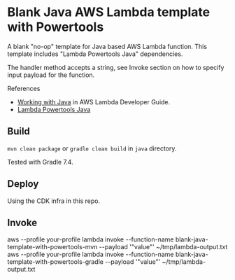 # Blank Java AWS Lambda template with Powertools

A blank "no-op" template for Java based AWS Lambda function.
This template includes "Lambda Powertools Java" dependencies.

The handler method accepts a string, see Invoke section on how to specify input payload for the function.

References

* [Working with Java](https://docs.aws.amazon.com/lambda/latest/dg/lambda-java.html) in AWS Lambda Developer Guide.
* [Lambda Powertools Java](https://awslabs.github.io/aws-lambda-powertools-java/)

## Build

`mvn clean package` or `gradle clean build` in `java` directory.

Tested with Gradle 7.4.

## Deploy

Using the CDK infra in this repo.

## Invoke

aws --profile your-profile lambda invoke --function-name blank-java-template-with-powertools-mvn --payload '"value"' ~/tmp/lambda-output.txt
aws --profile your-profile lambda invoke --function-name blank-java-template-with-powertools-gradle --payload '"value"' ~/tmp/lambda-output.txt
